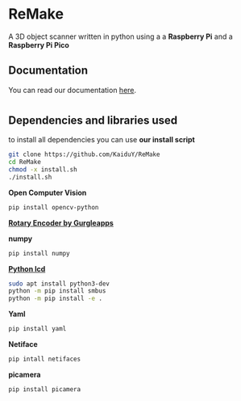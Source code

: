 # ReMake

A 3D object scanner written in python using a a **Raspberry Pi** and a **Raspberry Pi Pico**
## Documentation
You can read our documentation [here](https://github.com/KaiduY/ReMake/blob/main/Documentatie%20ReMake.pdf).
#
## Dependencies and libraries used
to install all dependencies you can use **our install script**
```sh
git clone https://github.com/KaiduY/ReMake
cd ReMake
chmod -x install.sh
./install.sh
```

  **Open Computer Vision**
 ```sh
 pip install opencv-python
```
**[Rotary Encoder by Gurgleapps](https://github.com/gurgleapps/rotary-encoder)**

 **numpy**
 ```sh
 pip install numpy
 ```
**[Python lcd](https://github.com/dhylands/python_lcd/)**
```sh
sudo apt install python3-dev
python -m pip install smbus 
python -m pip install -e .
```
**Yaml**
```sh
pip install yaml
```
**Netiface** 
```sh
pip intall netifaces
```

**picamera**
```sh
pip install picamera
```





